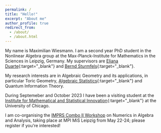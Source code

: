 ```yaml
---
permalink: /
title: "Hello!"
excerpt: "About me"
author_profile: true
redirect_from: 
  - /about/
  - /about.html
---
```


My name is Maximilian Wiesmann. I am a second year PhD student in the Nonlinear Algebra group at the Max-Planck-Institute for Mathematics in the Sciences in Leipzig, Germany. My supervisors are [Eliana Duarte](https://emduart2.github.io){:target="_blank"} and [Bernd Sturmfels](https://math.berkeley.edu/~bernd/){:target="_blank"}.

My research interests are in Algebraic Geometry and its applications, in particular Toric Geometry, [Algebraic Statistics](https://www.algebraicstatistics.org){:target="_blank"} and Quantum Information Theory.

During Septemeber and October 2023 I have been a visiting student at the [Institute for Mathematical and Statistical Innovation](https://www.imsi.institute/activities/algebraic-statistics-and-our-changing-world/){:target="_blank"} at the University of Chicago.

I am co-organising the [IMPRS Combo II Workshop](https://www.mis.mpg.de/de/events/series/imprs-combo-ii) on Numerics in Algebra and Analysis, taking place at MPI MiS Leipzig from May 22-24; please register if you're interested!